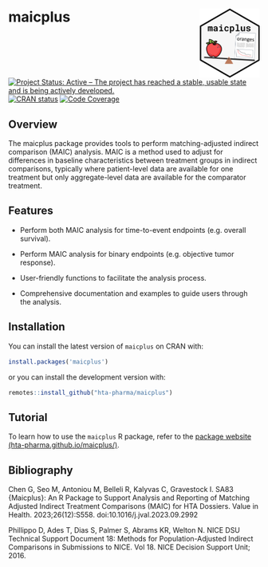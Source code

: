 <!-- markdownlint-disable MD013 MD033 -->

# maicplus <a href="https://hta-pharma.github.io/maicplus/"><img src="man/figures/logo.png" align="right" height="139" alt="maicplus website" /></a>

<!-- badges: start -->

[![Project Status: Active – The project has reached a stable, usable
state and is being actively
developed.](https://www.repostatus.org/badges/latest/active.svg)](https://www.repostatus.org/#active)
[![CRAN
status](https://www.r-pkg.org/badges/version-last-release/maicplus)](https://www.r-pkg.org/badges/version-last-release/maicplus)
[![Code
Coverage](https://raw.githubusercontent.com/hta-pharma/maicplus/_xml_coverage_reports/data/main/badge.svg)](https://hta-pharma.github.io/maicplus/main/coverage-report/)

<!-- badges: end -->
<!-- markdownlint-enable MD013 MD033 -->

## Overview

The maicplus package provides tools to perform matching-adjusted indirect
comparison (MAIC) analysis. MAIC is a method used to adjust for differences
in baseline characteristics between treatment groups in indirect comparisons,
typically where patient-level data are available for one treatment but only
aggregate-level data are available for the comparator treatment.

## Features

- Perform both MAIC analysis for time-to-event endpoints (e.g. overall survival).

- Perform MAIC analysis for binary endpoints (e.g. objective tumor response).

- User-friendly functions to facilitate the analysis process.

- Comprehensive documentation and examples to guide users through the analysis.

## Installation

You can install the latest version of `maicplus` on CRAN with:

```r
install.packages('maicplus')
```

or you can install the development version with:

```r
remotes::install_github("hta-pharma/maicplus")
```

## Tutorial

To learn how to use the `maicplus` R package, refer to the
[package website (hta-pharma.github.io/maicplus/)](hta-pharma.github.io/maicplus/).

## Bibliography

Chen G, Seo M, Antoniou M, Belleli R, Kalyvas C, Gravestock I. SA83 {Maicplus}:
An R Package to Support Analysis and Reporting of Matching Adjusted Indirect Treatment
Comparisons (MAIC) for HTA Dossiers. Value in Health. 2023;26(12):S558. doi:10.1016/j.jval.2023.09.2992

Phillippo D, Ades T, Dias S, Palmer S, Abrams KR, Welton N.
NICE DSU Technical Support Document 18:
Methods for Population-Adjusted Indirect Comparisons in Submissions to NICE.
Vol 18. NICE Decision Support Unit; 2016.
